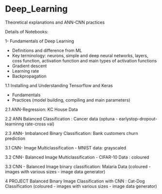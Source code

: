 # Deep_Learning
Theoretical explanations and ANN-CNN practices


Details of Notebooks:

1- Fundamentals of Deep Learning
  - Definitions and difference from ML
  - Key terminology: neurons, simple and deep neural networks, layers, coss function, activation function and main types of activation functions
  - Gradient descent 
  - Learning rate
  - Backpropagation

1.1 Installing and Understanding Tensorflow and Keras
  - Fundamentals
  - Practices (model building, compiling and main parameters)

2.1 ANN-Regression: KC House Data

2.2 ANN Balanced Classification : Cancer data (optuna - earlystop-dropout-learninng rate-cross val)

2.3 ANN- Imbalanced Binary Classification: Bank customers churn prediction

3.1 CNN- Image Multiclassification - MNIST data: grayscaled

3.2 CNN- Balanced Image Multiclassification - CIFAR-10 Data : coloured

3.3 CNN - Balanced Image binary classification:  Malaria Data (coloured - images with various sizes - image data generator)

4 PROJECT Balanced Bınary Image Classification with CNN : Cat-Dog Classification  (coloured - images with various sizes - image data generator)
